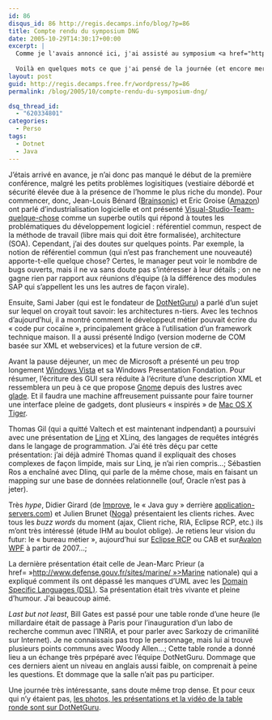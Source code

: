 ```yaml
---
id: 86
disqus_id: 86 http://regis.decamps.info/blog/?p=86
title: Compte rendu du symposium DNG
date: 2005-10-29T14:30:17+00:00
excerpt: |
  Comme je l'avais annoncé ici, j'ai assisté au symposium <a href="http://www.dotnetguru.org/">DotNetGuru</a>. DNG est la première communauté française d'architectes et de développeurs sur la plateforme .net de Microsoft (qui a sponsorisé l'évènement). Les membres de l'équipe DNG ont tous un niveau technique très pointu, sont des consultants et ont donc un discours très critique vis à vis de .net, savant mélange de retours d'expérience et de veille technologique.
  
  Voilà en quelques mots ce que j'ai pensé de la journée (et encore merci à Olivier de m'avoir parlé de cet évènement).
layout: post
guid: http://regis.decamps.free.fr/wordpress/?p=86
permalink: /blog/2005/10/compte-rendu-du-symposium-dng/

dsq_thread_id:
  - "620334801"
categories:
  - Perso
tags:
  - Dotnet
  - Java
---
```

J’étais arrivé en avance, je n’ai donc pas manqué le début de la première conférence, malgré les petits problèmes logisitiques (vestiaire débordé et sécurité élevée due à la présence de l’homme le plus riche du monde). Pour commencer, donc, Jean-Louis Bénard ([Brainsonic](http://www.brainsonic.com/)) et Eric Groise ([Amazon](http://www.amazon.fr/)) ont parlé d’industrialisation logicielle et ont présenté [Visual-Studio-Team-quelque-chose](http://lab.msdn.microsoft.com/teamsystem/) comme un superbe outils qui répond à toutes les problématiques du développement logiciel : référentiel commun, respect de la méthode de travail (libre mais qui doit être formalisée), architecture (SOA). Cependant, j’ai des doutes sur quelques points. Par exemple, la notion de référentiel commun (qui n’est pas franchement une nouveauté) apporte-t-elle quelque chose? Certes, le manager peut voir le nombdre de bugs ouverts, mais il ne va sans doute pas s’intéresser à leur détails ; on ne gagne rien par rapport aux réunions d’équipe (à la différence des modules SAP qui s’appellent les uns les autres de façon virale).

Ensuite, Sami Jaber (qui est le fondateur de [DotNetGuru](http://www.dotnetguru.org/)) a parlé d’un sujet sur lequel on croyait tout savoir: les architectures n-tiers. Avec les technos d’aujourd’hui, il a montré comment le développeut métier pouvait écrire du « code pur cocaïne », principalement grâce à l’utilisation d’un framework technique maison. Il a aussi présenté Indigo (version moderne de COM basée sur XML et webservices) et la future version de c#.

Avant la pause déjeuner, un mec de Microsoft a présenté un peu trop longement [Windows Vista](http://www.microsoft.com/windowsvista/) et sa Windows Presentation Fondation. Pour résumer, l’écriture des GUI sera réduite à l’écriture d’une description XML et ressemblera un peu à ce que propose [Gnome](http://www.gnome.org/) depuis des lustres avec [glade](http://glade.gnome.org/). Et il faudra une machine affreusement puissante pour faire tourner une interface pleine de gadgets, dont plusieurs « inspirés » de [Mac OS X Tiger](http://www.apple.com/macosx/).

Thomas Gil (qui a quitté Valtech et est maintenant indpendant) a poursuivi avec une présentation de [Linq](http://msdn.microsoft.com/netframework/future/linq/) et XLinq, des langages de requêtes intégrés dans le langage de programmation. J’ai été très déçu par cette présentation: j’ai déjà admiré Thomas quand il expliquait des choses complexes de façon limpide, mais sur Linq, je n’ai rien compris…; Sébastien Ros a enchaîné avec Dlinq, qui parle de la même chose, mais en faisant un mapping sur une base de données relationnelle (ouf, Oracle n’est pas à jeter).

Très _hype_, Didier Girard (de [Improve](http://www.improve-technologies.com/), le « Java guy » derrière [application-servers.com](http://www.application-servers.com/)) et Julien Brunet ([Noga](http://www.noga-systemes.com/)) présentaient les clients riches. Avec tous les _buzz words_ du moment (ajax, Client riche, RIA, Eclipse RCP, etc.) ils m’ont très intéressé (étude IHM au boulot oblige). Je retiens leur vision du futur: le « bureau métier », aujourd’hui sur [Eclipse RCP](http://www.eclipse.org/rcp/) ou CAB et sur[Avalon WPF](http://msdn.microsoft.com/windowsvista/building/presentation/default.aspx) à partir de 2007…;

La dernière présentation était celle de Jean-Marc Prieur (a href= »http://www.defense.gouv.fr/sites/marine/ »>Marine nationale) qui a expliqué comment ils ont dépassé les manques d’UML avec les [Domain Specific Languages (DSL)](http://compose.labri.fr/documentation/dsl/dsl_overview.php3). Sa présentation était très vivante et pleine d’humour. J’ai beaucoup aimé.

_Last but not least_, Bill Gates est passé pour une table ronde d’une heure (le millardaire était de passage à Paris pour l’inauguration d’un labo de recherche commun avec l’INRIA, et pour parler avec Sarkozy de crimanilité sur Internet). Je ne connaissais pas trop le personnage, mais lui ai trouvé plusieurs points communs avec Woody Allen…; Cette table ronde a donné lieu a un échange très prpéparé avec l’équipe DotNetGuru. Dommage que ces derniers aient un niveau en anglais aussi faible, on comprenait à peine les questions. Et dommage que la salle n’ait pas pu participer.

Une journée très intéressante, sans doute même trop dense. Et pour ceux qui n’y étaient pas, [les photos, les présentations et la vidéo de la table ronde sont sur DotNetGuru](http://www.dotnetguru.org/modules.php?op=modload&name=News&file=article&sid=681&mode=thread).
